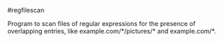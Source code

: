 #regfilescan

Program to scan files of regular expressions for the presence of overlapping entries, like example.com/\*/pictures/\* and example.com/\*.
